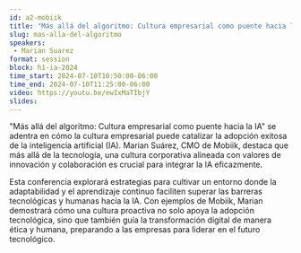 ```yaml
---
id: a2-mobiik
title: "Más allá del algoritmo: Cultura empresarial como puente hacia la IA"
slug: mas-alla-del-algoritmo
speakers:
 - Marian Suarez 
format: session
block: h1-ia-2024
time_start: 2024-07-10T10:50:00-06:00
time_end: 2024-07-10T11:25:00-06:00
video: https://youtu.be/ewIxMaTIbjY
slides:
---
```


"Más allá del algoritmo: Cultura empresarial como puente hacia la IA" se adentra en cómo la cultura empresarial puede catalizar la adopción exitosa de la inteligencia artificial (IA). Marian Suárez, CMO de Mobiik, destaca que más allá de la tecnología, una cultura corporativa alineada con valores de innovación y colaboración es crucial para integrar la IA eficazmente.

Esta conferencia explorará estrategias para cultivar un entorno donde la adaptabilidad y el aprendizaje continuo faciliten superar las barreras tecnológicas y humanas hacia la IA. Con ejemplos de Mobiik, Marian demostrará cómo una cultura proactiva no solo apoya la adopción tecnológica, sino que también guía la transformación digital de manera ética y humana, preparando a las empresas para liderar en el futuro tecnológico.
